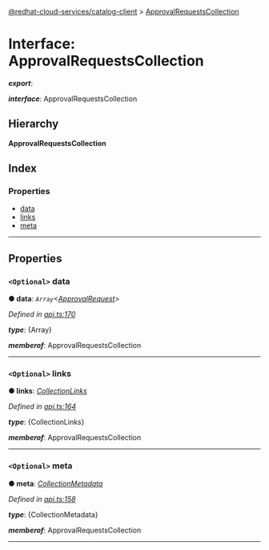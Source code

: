 [@redhat-cloud-services/catalog-client](../README.md) > [ApprovalRequestsCollection](../interfaces/approvalrequestscollection.md)

# Interface: ApprovalRequestsCollection

*__export__*: 

*__interface__*: ApprovalRequestsCollection

## Hierarchy

**ApprovalRequestsCollection**

## Index

### Properties

* [data](approvalrequestscollection.md#data)
* [links](approvalrequestscollection.md#links)
* [meta](approvalrequestscollection.md#meta)

---

## Properties

<a id="data"></a>

### `<Optional>` data

**● data**: *`Array`<[ApprovalRequest](../modules/approvalrequest.md)>*

*Defined in [api.ts:170](https://github.com/karelhala/javascript-clients/blob/master/packages/catalog/api.ts#L170)*

*__type__*: {Array}

*__memberof__*: ApprovalRequestsCollection

___
<a id="links"></a>

### `<Optional>` links

**● links**: *[CollectionLinks](collectionlinks.md)*

*Defined in [api.ts:164](https://github.com/karelhala/javascript-clients/blob/master/packages/catalog/api.ts#L164)*

*__type__*: {CollectionLinks}

*__memberof__*: ApprovalRequestsCollection

___
<a id="meta"></a>

### `<Optional>` meta

**● meta**: *[CollectionMetadata](collectionmetadata.md)*

*Defined in [api.ts:158](https://github.com/karelhala/javascript-clients/blob/master/packages/catalog/api.ts#L158)*

*__type__*: {CollectionMetadata}

*__memberof__*: ApprovalRequestsCollection

___

